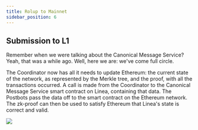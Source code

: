 ```yaml
---
title: Rolup to Mainnet
sidebar_position: 6
---
```

## Submission to L1

Remember when we were talking about the Canonical Message Service? Yeah, that was a while ago. Well, here we are: we've come full circle.

The Coordinator now has all it needs to update Ethereum: the current state of the network, as represented by the Merkle tree, and the proof, with all the transactions occurred. A call is made from the Coordinator to the Canonical Message Service smart contract on Linea, containing that data. The Postbots pass the data off to the smart contract on the Ethereum network. The zk-proof can then be used to satisfy Ethereum that Linea's state is correct and valid.

<img src={redcircle}  style={{width:200}}></img>
